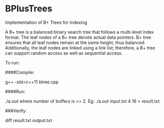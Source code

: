 # BPlusTrees
Implementation of B+ Trees for indexing

A B+ tree is a balanced binary search tree that follows a multi-level index format. The leaf nodes of a B+ tree denote actual data pointers. B+ tree ensures that all leaf nodes remain at the same height, thus balanced. Additionally, the leaf nodes are linked using a link list; therefore, a B+ tree can support random access as well as sequential access.

To run:

####Compile:

g++ -std=c++11 btree.cpp

####Run: 

./a.out <inputFile> <number of buffers> <buffer size>
where number of buffers is >= 2.
Eg: ./a.out input.txt 4 16 > result.txt

###Verify:

diff result.txt output.txt
